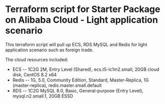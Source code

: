 # Terraform script for Starter Package on Alibaba Cloud - Light application scenario
This terraform script will pull up ECS, RDS MySQL and Redis for light application scenario such as foreign trade.

The cloud resources included:
- ECS -- 1C2G 2M, Entry Level (Shared), ecs.t5-lc1m2.small, 20GB cloud disk, CentOS 8.2 x64
- Redis -- 1G, 5.0, Community Edition, Standard, Master-Replica, 1G (master-replica), redis.master.small.default
- RDS -- 1C2G MySQL 8.0, Basic, General-purpose (Entry Level), mysql.n2.small.1, 20GB ESSD